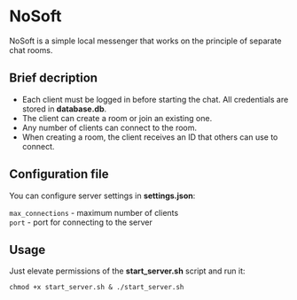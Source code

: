 # NoSoft
NoSoft is a simple local messenger that works on the principle of separate chat rooms.

## Brief decription
+ Each client must be logged in before starting the chat. All credentials are stored in **database.db**.
+ The client can create a room or join an existing one.
+ Any number of clients can connect to the room.
+ When creating a room, the client receives an ID that others can use to connect.

## Configuration file
You can configure server settings in **settings.json**:  

` max_connections ` - maximum number of clients  
` port ` - port for connecting to the server

## Usage
Just elevate permissions of the **start_server.sh** script and run it:  

```chmod +x start_server.sh & ./start_server.sh ```
